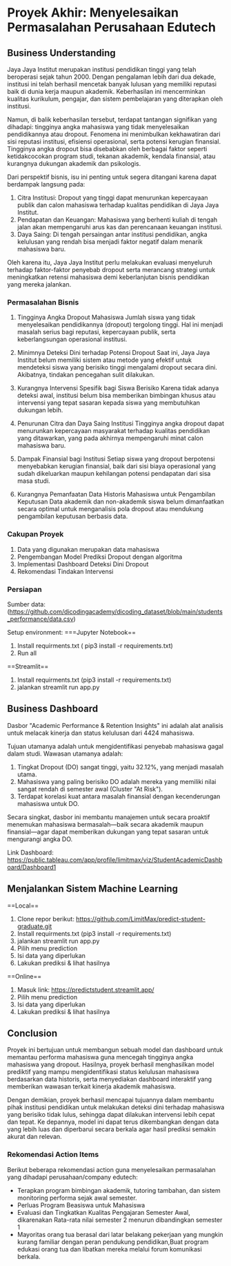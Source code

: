 # Proyek Akhir: Menyelesaikan Permasalahan Perusahaan Edutech

## Business Understanding
Jaya Jaya Institut merupakan institusi pendidikan tinggi yang telah beroperasi sejak tahun 2000. Dengan pengalaman lebih dari dua dekade, institusi ini telah berhasil mencetak banyak lulusan yang memiliki reputasi baik di dunia kerja maupun akademik. Keberhasilan ini mencerminkan kualitas kurikulum, pengajar, dan sistem pembelajaran yang diterapkan oleh institusi.

Namun, di balik keberhasilan tersebut, terdapat tantangan signifikan yang dihadapi: tingginya angka mahasiswa yang tidak menyelesaikan pendidikannya atau dropout. Fenomena ini menimbulkan kekhawatiran dari sisi reputasi institusi, efisiensi operasional, serta potensi kerugian finansial. Tingginya angka dropout bisa disebabkan oleh berbagai faktor seperti ketidakcocokan program studi, tekanan akademik, kendala finansial, atau kurangnya dukungan akademik dan psikologis.

Dari perspektif bisnis, isu ini penting untuk segera ditangani karena dapat berdampak langsung pada:
1. Citra Institusi: Dropout yang tinggi dapat menurunkan kepercayaan publik dan calon mahasiswa terhadap kualitas pendidikan di Jaya Jaya Institut.
2. Pendapatan dan Keuangan: Mahasiswa yang berhenti kuliah di tengah jalan akan mempengaruhi arus kas dan perencanaan keuangan institusi.
3. Daya Saing: Di tengah persaingan antar institusi pendidikan, angka kelulusan yang rendah bisa menjadi faktor negatif dalam menarik mahasiswa baru.

Oleh karena itu, Jaya Jaya Institut perlu melakukan evaluasi menyeluruh terhadap faktor-faktor penyebab dropout serta merancang strategi untuk meningkatkan retensi mahasiswa demi keberlanjutan bisnis pendidikan yang mereka jalankan.

### Permasalahan Bisnis
1. Tingginya Angka Dropout Mahasiswa
Jumlah siswa yang tidak menyelesaikan pendidikannya (dropout) tergolong tinggi. Hal ini menjadi masalah serius bagi reputasi, kepercayaan publik, serta keberlangsungan operasional institusi.

2. Minimnya Deteksi Dini terhadap Potensi Dropout
Saat ini, Jaya Jaya Institut belum memiliki sistem atau metode yang efektif untuk mendeteksi siswa yang berisiko tinggi mengalami dropout secara dini. Akibatnya, tindakan pencegahan sulit dilakukan.

3. Kurangnya Intervensi Spesifik bagi Siswa Berisiko
Karena tidak adanya deteksi awal, institusi belum bisa memberikan bimbingan khusus atau intervensi yang tepat sasaran kepada siswa yang membutuhkan dukungan lebih.

4. Penurunan Citra dan Daya Saing Institusi
Tingginya angka dropout dapat menurunkan kepercayaan masyarakat terhadap kualitas pendidikan yang ditawarkan, yang pada akhirnya mempengaruhi minat calon mahasiswa baru.

5. Dampak Finansial bagi Institusi
Setiap siswa yang dropout berpotensi menyebabkan kerugian finansial, baik dari sisi biaya operasional yang sudah dikeluarkan maupun kehilangan potensi pendapatan dari sisa masa studi.

6. Kurangnya Pemanfaatan Data Historis Mahasiswa untuk Pengambilan Keputusan
Data akademik dan non-akademik siswa belum dimanfaatkan secara optimal untuk menganalisis pola dropout atau mendukung pengambilan keputusan berbasis data.

### Cakupan Proyek
1. Data yang digunakan merupakan data mahasiswa
2. Pengembangan Model Prediksi Dropout dengan algoritma
3. Implementasi Dashboard Deteksi Dini Dropout
4. Rekomendasi Tindakan Intervensi

### Persiapan

Sumber data: (https://github.com/dicodingacademy/dicoding_dataset/blob/main/students_performance/data.csv)

Setup environment:
===Jupyter Notebook==

1. Install requirments.txt ( pip3 install -r requirements.txt)
2. Run all

==Streamlit==
1. Install requirments.txt (pip3 install -r requirements.txt)
2. jalankan streamlit run app.py  

## Business Dashboard
Dasbor "Academic Performance & Retention Insights" ini adalah alat analisis untuk melacak kinerja dan status kelulusan dari 4424 mahasiswa.

Tujuan utamanya adalah untuk mengidentifikasi penyebab mahasiswa gagal dalam studi. Wawasan utamanya adalah:
1. Tingkat Dropout (DO) sangat tinggi, yaitu 32.12%, yang menjadi masalah utama.
2. Mahasiswa yang paling berisiko DO adalah mereka yang memiliki nilai sangat rendah di semester awal (Cluster "At Risk").
3. Terdapat korelasi kuat antara masalah finansial dengan kecenderungan mahasiswa untuk DO.

Secara singkat, dasbor ini membantu manajemen untuk secara proaktif menemukan mahasiswa bermasalah—baik secara akademik maupun finansial—agar dapat memberikan dukungan yang tepat sasaran untuk mengurangi angka DO.

Link Dashboard: https://public.tableau.com/app/profile/limitmax/viz/StudentAcademicDashboard/Dashboard1

## Menjalankan Sistem Machine Learning
==Local==
1. Clone repor berikut: https://github.com/LimitMax/predict-student-graduate.git
2. Install requirments.txt (pip3 install -r requirements.txt)
3. jalankan streamlit run app.py 
4. Pilih menu prediction
5. Isi data yang diperlukan
6. Lakukan prediksi & lihat hasilnya

==Online==
1. Masuk link: https://predictstudent.streamlit.app/
2. Pilih menu prediction
3. Isi data yang diperlukan
4. Lakukan prediksi & lihat hasilnya

## Conclusion
Proyek ini bertujuan untuk membangun sebuah model dan dashboard untuk memantau performa mahasiswa guna mencegah tingginya angka mahasiswa yang dropout. Hasilnya, proyek berhasil menghasilkan model prediktif yang mampu mengidentifikasi status kelulusan mahasiswa berdasarkan data historis, serta menyediakan dashboard interaktif yang memberikan wawasan terkait kinerja akademik mahasiswa.

Dengan demikian, proyek berhasil mencapai tujuannya dalam membantu pihak institusi pendidikan untuk melakukan deteksi dini terhadap mahasiswa yang berisiko tidak lulus, sehingga dapat dilakukan intervensi lebih cepat dan tepat. Ke depannya, model ini dapat terus dikembangkan dengan data yang lebih luas dan diperbarui secara berkala agar hasil prediksi semakin akurat dan relevan.

### Rekomendasi Action Items
Berikut beberapa rekomendasi action guna menyelesaikan permasalahan yang dihadapi perusahaan/company edutech:
- Terapkan program bimbingan akademik, tutoring tambahan, dan sistem monitoring performa sejak awal semester.
- Perluas Program Beasiswa untuk Mahasiswa
- Evaluasi dan Tingkatkan Kualitas Pengajaran Semester Awal, dikarenakan Rata-rata nilai semester 2 menurun dibandingkan semester 1
- Mayoritas orang tua berasal dari latar belakang pekerjaan yang mungkin kurang familiar dengan peran pendukung pendidikan,Buat program edukasi orang tua dan libatkan mereka melalui forum komunikasi berkala.
